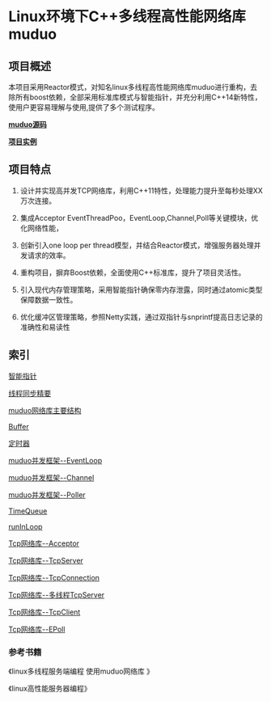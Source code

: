 # Linux环境下C++多线程高性能网络库muduo

## 项目概述

本项目采用Reactor模式，对知名linux多线程高性能网络库muduo进行重构，去除所有boost依赖，全部采用标准库模式与智能指针，并充分利用C++14新特性，使用户更容易理解与使用,提供了多个测试程序。


**[muduo源码](https://github.com/chenshuo/muduo)**

**[项目实例](https://github.com/chenshuo/recipes)**



## 项目特点

1. 设计并实现高并发TCP网络库，利用C++11特性，处理能力提升至每秒处理XX万次连接。

2. 集成Acceptor EventThreadPoo，EventLoop,Channel,Poll等关键模块，优化网络性能，

3. 创新引入one loop per thread模型，并结合Reactor模式，增强服务器处理并发请求的效率。

4. 重构项目，摒弃Boost依赖，全面使用C++标准库，提升了项目灵活性。

5. 引入现代内存管理策略，采用智能指针确保零内存泄露，同时通过atomic类型保障数据一致性。

6. 优化缓冲区管理策略，参照Netty实践，通过双指针与snprintf提高日志记录的准确性和易读性



## 索引

[智能指针](https://github.com/Kirin9900/muduo_cpp11_std/blob/main/muduo/materials/Smart%20pointers%20(thread%20safety).md)

[线程同步精要](https://github.com/Kirin9900/muduo_cpp11_std/blob/main/muduo/materials/Essentials%20of%20thread%20synchronization.md)  

[muduo网络库主要结构](https://github.com/Kirin9900/muduo_cpp11_std/blob/main/muduo/materials/Main%20structure%20of%20the%20Muduo%20network%20library.md)  

[Buffer](https://github.com/Kirin9900/muduo_cpp11_std/blob/main/muduo/materials/Buffer.md)  

[定时器](https://github.com/Kirin9900/muduo_cpp11_std/blob/main/muduo/materials/Timer.md)  

[muduo并发框架--EventLoop](https://github.com/Kirin9900/muduo_cpp11_std/blob/main/muduo/materials/EventLoop.md)  

[muduo并发框架--Channel](https://github.com/Kirin9900/muduo_cpp11_std/blob/main/muduo/materials/Channel.md)  

[muduo并发框架--Poller](https://github.com/Kirin9900/muduo_cpp11_std/blob/main/muduo/materials/Poll.md)  

[TimeQueue](https://github.com/Kirin9900/muduo_cpp11_std/blob/main/muduo/materials/TimeQueue.md)  

[runInLoop](https://github.com/Kirin9900/muduo_cpp11_std/blob/main/muduo/materials/runInLoop.md)  

[Tcp网络库--Acceptor](https://github.com/Kirin9900/muduo_cpp11_std/blob/main/muduo/materials/Acceptor.md)  

[Tcp网络库--TcpServer](https://github.com/Kirin9900/muduo_cpp11_std/blob/main/muduo/materials/TcpServer.md)  

[Tcp网络库--TcpConnection](https://github.com/Kirin9900/muduo_cpp11_std/blob/main/muduo/materials/TcpConnection.md)  

[Tcp网络库--多线程TcpServer](https://github.com/Kirin9900/muduo_cpp11_std/blob/main/muduo/materials/Multithreaded%20TcpServer.md)  

[Tcp网络库--TcpClient](https://github.com/Kirin9900/muduo_cpp11_std/blob/main/muduo/materials/TcpClient.md)  

[Tcp网络库--EPoll](https://github.com/Kirin9900/muduo_cpp11_std/blob/main/muduo/materials/Epoll.md)  




### 参考书籍

《linux多线程服务端编程  使用muduo网络库  》

《linux高性能服务器编程》
